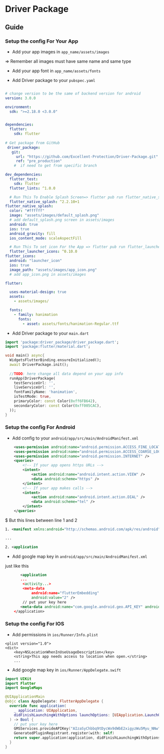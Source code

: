 # Driver Package


## Guide

### Setup the config For Your App


- Add your app images in `app_name/assets/images`

=>  Remember all images must have same name and same type

- Add your app font in `app_name/assets/fonts`


- Add Driver package to your `pubspec.yaml`

```yaml

# change version to be the same of backend version for android
version: 3.0.0

environment:
  sdk: ">=2.18.0 <3.0.0"


dependencies:
  flutter:
    sdk: flutter
    
# Get package from GitHub
 driver_package:
   git:
     url: "https://github.com/Excellent-Protection/Driver-Package.git"
     ref: "pre_production"
    #  if need to get from specific branch

dev_dependencies:
  flutter_test:
    sdk: flutter
  flutter_lints: ^1.0.0

  # Run This To Enable Splash Screen=> flutter pub run flutter_native_splash:create
  flutter_native_splash: ^2.2.10+1
flutter_native_splash:
  color: "#ffffff"
  image: "assets/images/default_splash.png"
  # add default_splash.png screen in assets/images
  android: true
  ios: true
  android_gravity: fill
  ios_content_mode: scaleAspectFill

  # Run This To set icon For the App => flutter pub run flutter_launcher_icons:main
  flutter_launcher_icons: ^0.10.0
flutter_icons:
  android: "launcher_icon"
  ios: true
  image_path: "assets/images/app_icon.png"
  # add app_icon.png in assets/images

flutter:

  uses-material-design: true
  assets:
    - assets/images/

  fonts:
    - family: hanimation
      fonts:
        - asset: assets/fonts/hanimation-Regular.ttf

```

- Add Driver package to your `main.dart`

```dart
import 'package:driver_package/driver_package.dart';
import 'package:flutter/material.dart';

void main() async{
  WidgetsFlutterBinding.ensureInitialized();
  await DriverPackage.init();
  
  //TODO: here change all data depend on your app info
  runApp(DriverPackage(
    testServiceUrl: '',
    liveServiceUrl: '',
    fontFamilyName: 'hanimation',
    isTestMode: true,
    primaryColor: const Color(0xff6FB642),
    secondaryColor: const Color(0xff005CAC),
  ));
}
```

### Setup the config For Android

- Add config to your `android/app/src/main/AndroidManifest.xml`


```xml
    <uses-permission android:name="android.permission.ACCESS_FINE_LOCATION" />
    <uses-permission android:name="android.permission.ACCESS_COARSE_LOCATION" />
    <uses-permission android:name="android.permission.INTERNET" />
    <queries>
        <!-- If your app opens https URLs -->
        <intent>
            <action android:name="android.intent.action.VIEW" />
            <data android:scheme="https" />
        </intent>
        <!-- If your app makes calls -->
        <intent>
            <action android:name="android.intent.action.DIAL" />
            <data android:scheme="tel" />
        </intent>
    </queries>
```

$ But this lines between line 1 and 2

```xml 
1. <manifest xmlns:android="http://schemas.android.com/apk/res/android" package="com">

...

2. <application
```


- Add google map key in `android/app/src/main/AndroidManifest.xml`

just like this
```xml
       <application
       ...
        <activity...>
        <meta-data
            android:name="flutterEmbedding"
            android:value="2" />
        // put your key here
       <meta-data android:name="com.google.android.geo.API_KEY" android:value=""/>
    </application>
```


### Setup the config For IOS

- Add permissions in `ios/Runner/Info.plist`
```plist
<plist version="1.0">
<dict>
    <key>NSLocationWhenInUseUsageDescription</key>
    <string>This app needs access to location when open.</string>
    ...
```

- Add google map key in `ios/Runner/AppDelegate.swift`
```swift
import UIKit
import Flutter
import GoogleMaps

@UIApplicationMain
@objc class AppDelegate: FlutterAppDelegate {
  override func application(
    _ application: UIApplication,
    didFinishLaunchingWithOptions launchOptions: [UIApplication.LaunchOptionsKey: Any]?
  ) -> Bool {
    // put your key here
    GMSServices.provideAPIKey("AIzaSyChbbq9tDycWx9dWbE2xigyzWu5Myu_NNw")
    GeneratedPluginRegistrant.register(with: self)
    return super.application(application, didFinishLaunchingWithOptions: launchOptions)
  }
}
```